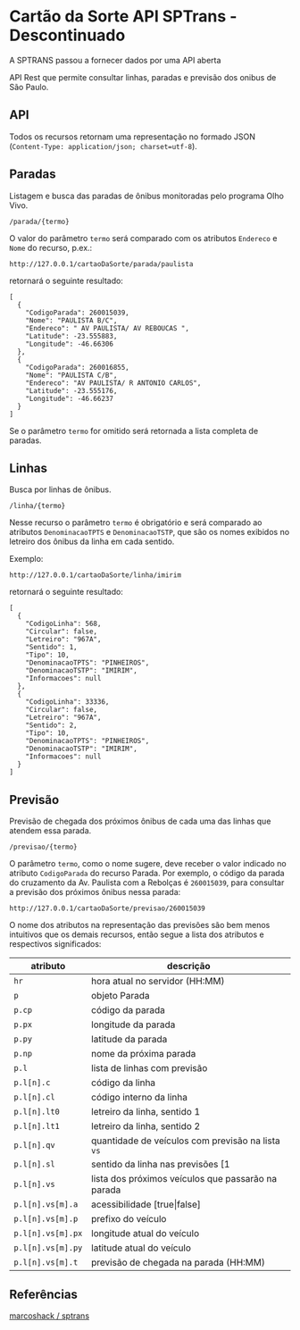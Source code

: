 # Cartão da Sorte API SPTrans - Descontinuado
A SPTRANS passou a fornecer dados por uma API aberta

API Rest que permite consultar linhas, paradas e previsão dos onibus de São Paulo.

## API
Todos os recursos retornam uma representação no formado JSON (`Content-Type: application/json; charset=utf-8`).

## Paradas

Listagem e busca das paradas de ônibus monitoradas pelo programa Olho Vivo. 

    /parada/{termo}

O valor do parâmetro `termo` será comparado com os atributos `Endereco` e `Nome` do recurso, p.ex.:

    http://127.0.0.1/cartaoDaSorte/parada/paulista

retornará o seguinte resultado:

    [
      {
        "CodigoParada": 260015039,
        "Nome": "PAULISTA B/C",
        "Endereco": " AV PAULISTA/ AV REBOUCAS ",
        "Latitude": -23.555883,
        "Longitude": -46.66306
      },
      {
        "CodigoParada": 260016855,
        "Nome": "PAULISTA C/B",
        "Endereco": "AV PAULISTA/ R ANTONIO CARLOS",
        "Latitude": -23.555176,
        "Longitude": -46.66237
      }
    ]

Se o parâmetro `termo` for omitido será retornada a lista completa de paradas.

## Linhas

Busca por linhas de ônibus.

    /linha/{termo}

Nesse recurso o parâmetro `termo` é obrigatório e será comparado ao atributos `DenominacaoTPTS` e `DenominacaoTSTP`, que são os nomes exibidos no letreiro dos ônibus da linha em cada sentido.

Exemplo:

    http://127.0.0.1/cartaoDaSorte/linha/imirim

retornará o seguinte resultado:

    [
      {
        "CodigoLinha": 568,
        "Circular": false,
        "Letreiro": "967A",
        "Sentido": 1,
        "Tipo": 10,
        "DenominacaoTPTS": "PINHEIROS",
        "DenominacaoTSTP": "IMIRIM",
        "Informacoes": null
      },
      {
        "CodigoLinha": 33336,
        "Circular": false,
        "Letreiro": "967A",
        "Sentido": 2,
        "Tipo": 10,
        "DenominacaoTPTS": "PINHEIROS",
        "DenominacaoTSTP": "IMIRIM",
        "Informacoes": null
      }
    ]


## Previsão

Previsão de chegada dos próximos ônibus de cada uma das linhas que atendem essa parada.

    /previsao/{termo}

O parâmetro `termo`, como o nome sugere, deve receber o valor indicado no atributo `CodigoParada` do recurso Parada. Por exemplo, o código da parada do cruzamento da Av. Paulista com a Rebolças é `260015039`, para consultar a previsão dos próximos ônibus nessa parada:

    http://127.0.0.1/cartaoDaSorte/previsao/260015039

O nome dos atributos na representação das previsões são bem menos intuitivos que os demais recursos, então segue a lista dos atributos e respectivos significados:

| atributo          | descrição
|-------------------|-------------------------------------------------------
| `hr`              | hora atual no servidor (HH:MM)
| `p`               | objeto Parada
| `p.cp`            | código da parada
| `p.px`            | longitude da parada
| `p.py`            | latitude da parada
| `p.np`            | nome da próxima parada
| `p.l`             | lista de linhas com previsão
| `p.l[n].c`        | código da linha
| `p.l[n].cl`       | código interno da linha
| `p.l[n].lt0`      | letreiro da linha, sentido 1
| `p.l[n].lt1`      | letreiro da linha, sentido 2
| `p.l[n].qv`       | quantidade de veículos com previsão na lista `vs`
| `p.l[n].sl`       | sentido da linha nas previsões \[1|2\]
| `p.l[n].vs`       | lista dos próximos veículos que passarão na parada
| `p.l[n].vs[m].a`  | acessibilidade \[true\|false\]
| `p.l[n].vs[m].p`  | prefixo do veículo
| `p.l[n].vs[m].px` | longitude atual do veículo
| `p.l[n].vs[m].py` | latitude atual do veículo
| `p.l[n].vs[m].t`  | previsão de chegada na parada (HH:MM)


## Referências 
[marcoshack / sptrans](https://github.com/marcoshack/sptrans)
